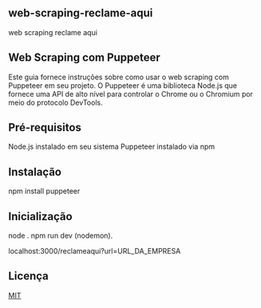 ## web-scraping-reclame-aqui
web scraping reclame aqui

## Web Scraping com Puppeteer
Este guia fornece instruções sobre como usar o web scraping com Puppeteer em seu projeto. O Puppeteer é uma biblioteca Node.js que fornece uma API de alto nível para controlar o Chrome ou o Chromium por meio do protocolo DevTools.

## Pré-requisitos
Node.js instalado em seu sistema
Puppeteer instalado via npm

## Instalação
npm install puppeteer

## Inicialização
node . 
npm run dev (nodemon).

localhost:3000/reclameaqui?url=URL_DA_EMPRESA


## Licença

[MIT](https://choosealicense.com/licenses/mit/)

